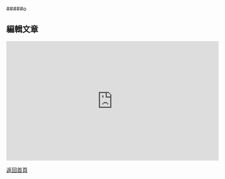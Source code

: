 #####o
## 編輯文章

<div align="center">
<iframe width="560" height="315" src="https://www.youtube.com/embed/XGUdDIv9Lqg" frameborder="0" allow="accelerometer; autoplay; encrypted-media; gyroscope; picture-in-picture" allowfullscreen></iframe>
</div>
      
[返回首頁](https://kimieno.github.io/ios.pitt) 